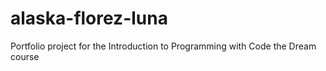 # alaska-florez-luna
Portfolio project for the Introduction to Programming with Code the Dream course
